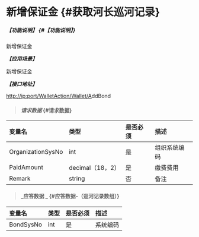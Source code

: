 # 新增保证金 {#获取河长巡河记录}

##### _【功能说明】_ {#【功能说明】}

新增保证金

_**【应用场景】**_

新增保证金

_**【接口地址】**_

[http://ip:port/WalletAction/Wallet/A](http://ip:port/HMQuery/PatrolRiver/GetPatrolRivers)ddBond

> #### _请求数据_ {#请求数据}

| 变量名 | 类型 | 是否必须 | 描述 |
| :--- | :--- | :--- | :--- |
| OrganizationSysNo | int | 是 | 组织系统编码 |
| PaidAmount | decimal（18，2） | 是 | 缴费费用 |
| Remark | string | 否 | 备注 |

> #### _应答数据 _ {#应答数据-（巡河记录数组）}

| 变量名 | 类型 | 是否必须 | 描述 |
| :--- | :--- | :--- | :--- |
| BondSysNo | int | 是 | 系统编码 |



